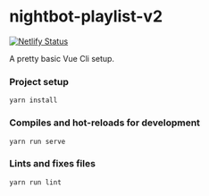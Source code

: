 # nightbot-playlist-v2

[![Netlify Status](https://api.netlify.com/api/v1/badges/70811b21-8a30-43bd-a1ba-14482e543e88/deploy-status)](https://app.netlify.com/sites/nightbot-playlist/deploys)

A pretty basic Vue Cli setup.

### Project setup
```
yarn install
```

### Compiles and hot-reloads for development
```
yarn run serve
```

### Lints and fixes files
```
yarn run lint
```
